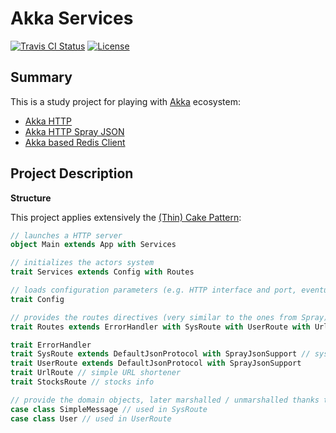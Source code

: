 # Akka Services

[![Travis CI Status](https://travis-ci.org/flopezlasanta/akka-services.svg?branch=master)](https://travis-ci.org/flopezlasanta/akka-services) [![License](https://img.shields.io/github/license/mashape/apistatus.svg)](https://opensource.org/licenses/MIT)

## Summary
This is a study project for playing with [Akka](http://akka.io/) ecosystem:

- [Akka HTTP](http://doc.akka.io/docs/akka/2.4.8/scala/http/introduction.html)
- [Akka HTTP Spray JSON](http://doc.akka.io/docs/akka/2.4/scala/http/common/json-support.html)
- [Akka based Redis Client](https://github.com/scredis/scredis)

## Project Description

**Structure**

This project applies extensively the [(Thin) Cake Pattern](http://www.cakesolutions.net/teamblogs/2011/12/19/cake-pattern-in-depth):

```scala
// launches a HTTP server
object Main extends App with Services

// initializes the actors system
trait Services extends Config with Routes

// loads configuration parameters (e.g. HTTP interface and port, eventually DB connection settings...)
trait Config

// provides the routes directives (very similar to the ones from Spray)
trait Routes extends ErrorHandler with SysRoute with UserRoute with UrlRoute with StocksRoute

trait ErrorHandler
trait SysRoute extends DefaultJsonProtocol with SprayJsonSupport // system functions
trait UserRoute extends DefaultJsonProtocol with SprayJsonSupport 
trait UrlRoute // simple URL shortener
trait StocksRoute // stocks info

// provide the domain objects, later marshalled / unmarshalled thanks to the JSON Support from Akka HTTP Spray Json  
case class SimpleMessage // used in SysRoute
case class User // used in UserRoute
```

